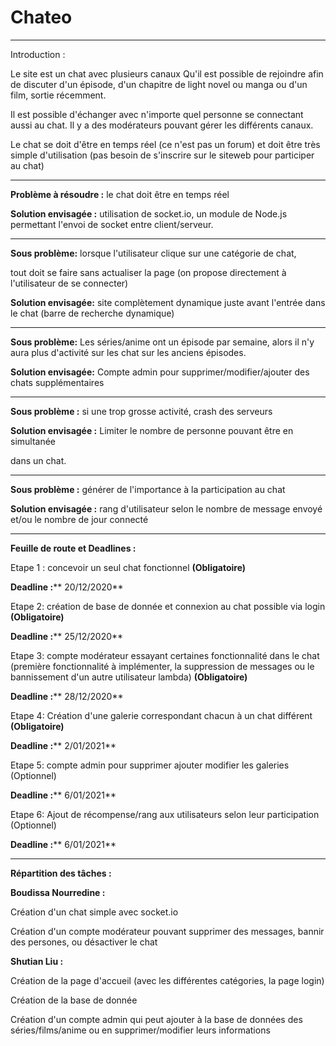 # **Chateo**

---------------

Introduction :

Le site est un chat avec plusieurs canaux Qu&#39;il est possible de rejoindre afin de discuter d&#39;un épisode, d&#39;un chapitre de light novel ou manga ou d&#39;un film, sortie récemment.

Il est possible d&#39;échanger avec n&#39;importe quel personne se connectant aussi au chat. Il y a des modérateurs pouvant gérer les différents canaux.

Le chat se doit d&#39;être en temps réel (ce n&#39;est pas un forum) et doit être très simple d&#39;utilisation (pas besoin de s&#39;inscrire sur le siteweb pour participer au chat)

---------------

**Problème à résoudre :** le chat doit être en temps réel

**Solution envisagée :** utilisation de socket.io, un module de Node.js permettant l&#39;envoi de socket entre client/serveur.

---------------

**Sous problème:** lorsque l&#39;utilisateur clique sur une catégorie de chat,

tout doit se faire sans actualiser la page (on propose directement à l&#39;utilisateur de se connecter)

**Solution envisagée:** site complètement dynamique juste avant l&#39;entrée dans le chat (barre de recherche dynamique)

---------------

**Sous problème:** Les séries/anime ont un épisode par semaine, alors il n&#39;y aura plus d&#39;activité sur les chat sur les anciens épisodes.

**Solution envisagée:** Compte admin pour supprimer/modifier/ajouter des chats supplémentaires

--------------

**Sous problème :** si une trop grosse activité, crash des serveurs

**Solution envisagée :** Limiter le nombre de personne pouvant être en simultanée

dans un chat.

--------------

**Sous problème :** générer de l&#39;importance à la participation au chat

**Solution envisagée :** rang d&#39;utilisateur selon le nombre de message envoyé et/ou le nombre de jour connecté

-----------------------------------

**Feuille de route et Deadlines :**

Etape 1 : concevoir un seul chat fonctionnel **(Obligatoire)**

**Deadline :**** 20/12/2020**

Etape 2: création de base de donnée et connexion au chat possible via login **(Obligatoire)**

**Deadline :**** 25/12/2020**

Etape 3: compte modérateur essayant certaines fonctionnalité dans le chat (première fonctionnalité à implémenter, la suppression de messages ou le bannissement d&#39;un autre utilisateur lambda) **(Obligatoire)**

**Deadline :**** 28/12/2020**

Etape 4: Création d&#39;une galerie correspondant chacun à un chat différent **(Obligatoire)**

**Deadline :**** 2/01/2021**

Etape 5: compte admin pour supprimer ajouter modifier les galeries (Optionnel)

**Deadline :**** 6/01/2021**

Etape 6: Ajout de récompense/rang aux utilisateurs selon leur participation (Optionnel)

**Deadline :**** 6/01/2021**

--------------------------------

**Répartition des tâches :**

**Boudissa Nourredine :**

Création d&#39;un chat simple avec socket.io

Création d&#39;un compte modérateur pouvant supprimer des messages, bannir des persones, ou désactiver le chat

**Shutian Liu :**

Création de la page d&#39;accueil (avec les différentes catégories, la page login)

Création de la base de donnée

Création d&#39;un compte admin qui peut ajouter à la base de données des séries/films/anime ou en supprimer/modifier leurs informations
